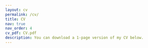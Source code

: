 ```yaml
---
layout: cv
permalink: /cv/
title: CV
nav: true
nav_order: 4
cv_pdf: CV.pdf
description: You can download a 1-page version of my CV below.
---
```

